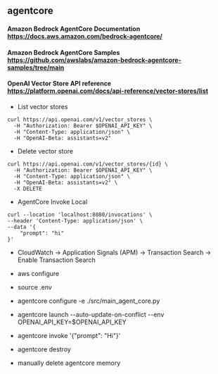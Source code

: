 ## agentcore

#### Amazon Bedrock AgentCore Documentation https://docs.aws.amazon.com/bedrock-agentcore/
#### Amazon Bedrock AgentCore Samples https://github.com/awslabs/amazon-bedrock-agentcore-samples/tree/main
#### OpenAI Vector Store API reference  https://platform.openai.com/docs/api-reference/vector-stores/list

- List vector stores

```
curl https://api.openai.com/v1/vector_stores \
  -H "Authorization: Bearer $OPENAI_API_KEY" \
  -H "Content-Type: application/json" \
  -H "OpenAI-Beta: assistants=v2"
```

- Delete vector store

```
curl https://api.openai.com/v1/vector_stores/{id} \
  -H "Authorization: Bearer $OPENAI_API_KEY" \
  -H "Content-Type: application/json" \
  -H "OpenAI-Beta: assistants=v2" \
  -X DELETE
```

- AgentCore Invoke Local

```
curl --location 'localhost:8080/invocations' \
--header 'Content-Type: application/json' \
--data '{
    "prompt": "hi"
}'
```

- CloudWatch -> Application Signals (APM) -> Transaction Search -> Enable Transaction Search

- aws configure
- source .env
- agentcore configure -e ./src/main_agent_core.py
- agentcore launch --auto-update-on-conflict --env OPENAI_API_KEY=$OPENAI_API_KEY
- agentcore invoke '{\"prompt\": \"Hi"}'
- agentcore destroy
- manually delete agentcore memory